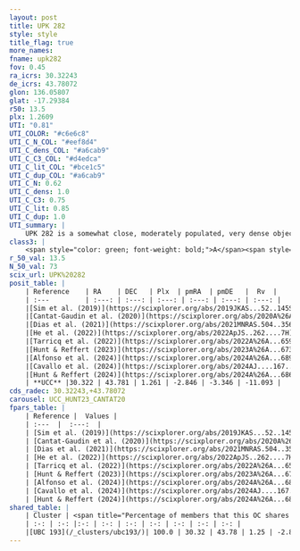 ```yaml
---
layout: post
title: UPK 282
style: style
title_flag: true
more_names: 
fname: upk282
fov: 0.45
ra_icrs: 30.32243
de_icrs: 43.78072
glon: 136.05807
glat: -17.29384
r50: 13.5
plx: 1.2609
UTI: "0.81"
UTI_COLOR: "#c6e6c8"
UTI_C_N_COL: "#eef8d4"
UTI_C_dens_COL: "#a6cab9"
UTI_C_C3_COL: "#d4edca"
UTI_C_lit_COL: "#bce1c5"
UTI_C_dup_COL: "#a6cab9"
UTI_C_N: 0.62
UTI_C_dens: 1.0
UTI_C_C3: 0.75
UTI_C_lit: 0.85
UTI_C_dup: 1.0
UTI_summary: |
    UPK 282 is a somewhat close, moderately populated, very dense object of high C3 quality. It is well-studied in the literature. This object shares a large percentage of members with a later reported entry.
class3: |
    <span style="color: green; font-weight: bold;">A</span><span style="color: #FFC300; font-weight: bold;">B</span>
r_50_val: 13.5
N_50_val: 73
scix_url: UPK%20282
posit_table: |
    | Reference    | RA    | DEC   | Plx  | pmRA  | pmDE   |  Rv  |
    | :---         | :---: | :---: | :---: | :---: | :---: | :---: |
    |[Sim et al. (2019)](https://scixplorer.org/abs/2019JKAS...52..145S) | 30.326 | 43.785 | -- | -2.79 | -3.19 | -- |
    |[Cantat-Gaudin et al. (2020)](https://scixplorer.org/abs/2020A%26A...640A...1C) | 30.347 | 43.787 | 1.209 | -2.8 | -3.227 | -- |
    |[Dias et al. (2021)](https://scixplorer.org/abs/2021MNRAS.504..356D) | 30.32 | 43.811 | 1.2 | -2.81 | -3.19 | -- |
    |[He et al. (2022)](https://scixplorer.org/abs/2022ApJS..262....7H) | 30.355 | 43.728 | 1.267 | -2.852 | -3.385 | -- |
    |[Tarricq et al. (2022)](https://scixplorer.org/abs/2022A%26A...659A..59T) | 30.287 | 43.793 | 1.265 | -2.854 | -3.355 | -- |
    |[Hunt & Reffert (2023)](https://scixplorer.org/abs/2023A%26A...673A.114H) | 30.388 | 43.765 | 1.265 | -2.898 | -3.322 | -13.457 |
    |[Alfonso et al. (2024)](https://scixplorer.org/abs/2024A%26A...689A..18A) | 30.321 | 43.672 | 1.243 | -2.852 | -3.359 | -- |
    |[Cavallo et al. (2024)](https://scixplorer.org/abs/2024AJ....167...12C) | 30.312 | 43.771 | 1.266 | -- | -- | -- |
    |[Hunt & Reffert (2024)](https://scixplorer.org/abs/2024A%26A...686A..42H) | 30.388 | 43.765 | 1.265 | -2.898 | -3.322 | -13.457 |
    | **UCC** |30.322 | 43.781 | 1.261 | -2.846 | -3.346 | -11.093 | 
cds_radec: 30.32243,+43.78072
carousel: UCC_HUNT23_CANTAT20
fpars_table: |
    | Reference |  Values |
    | :---  |  :---:  |
    | [Sim et al. (2019)](https://scixplorer.org/abs/2019JKAS...52..145S) | `d_pc=807, log(age)=7.9` |
    | [Cantat-Gaudin et al. (2020)](https://scixplorer.org/abs/2020A%26A...640A...1C) | `AVNN=0.27, DMNN=9.46, AgeNN=7.88` |
    | [Dias et al. (2021)](https://scixplorer.org/abs/2021MNRAS.504..356D) | `Av=0.506, Dist=816, logage=8.321, [Fe/H]=-0.101` |
    | [He et al. (2022)](https://scixplorer.org/abs/2022ApJS..262....7H) | `A0=0.3, logAge=7.85` |
    | [Tarricq et al. (2022)](https://scixplorer.org/abs/2022A%26A...659A..59T) | `Dist=765, logAgeNN=7.9` |
    | [Hunt & Reffert (2023)](https://scixplorer.org/abs/2023A%26A...673A.114H) | `AV50=0.252, diffAV50=0.586, MOD50=9.385, logAge50=8.002` |
    | [Alfonso et al. (2024)](https://scixplorer.org/abs/2024A%26A...689A..18A) | `AV=0.27006, MOD=9.45981, logAge=7.94834, Z=-0.1008` |
    | [Cavallo et al. (2024)](https://scixplorer.org/abs/2024AJ....167...12C) | `AV50=0.28, dMod50=9.54, logAge50=7.86, [Fe/H]50=0.18` |
    | [Hunt & Reffert (2024)](https://scixplorer.org/abs/2024A%26A...686A..42H) | `MassJ=116.411` |
shared_table: |
    | Cluster | <span title="Percentage of members that this OC shares with the ones listed">%</span>   | RA   | DEC   | Plx   | pmRA  | pmDE  | Rv | UTI |
    | :-: | :-: |:-: | :-: | :-: | :-: | :-: | :-: | :-: |
    |[UBC 193](/_clusters/ubc193/)| 100.0 | 30.32 | 43.78 | 1.25 | -2.85 | -3.35 | -11.29 |0.09 |
---
```

